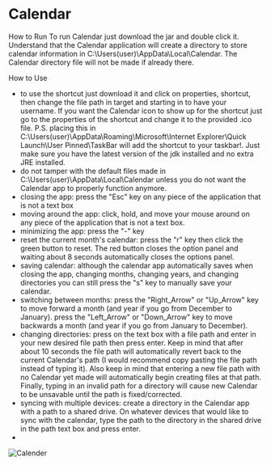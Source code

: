 # Calendar

How to Run
To run Calendar just download the jar and double click it. Understand that the Calendar application will create a directory to store calendar information in C:\Users\(user)\AppData\Local\Calendar. The Calendar directory file will not be made if already there.

How to Use
- to use the shortcut just download it and click on properties, shortcut, then change the file path in target and starting in to have your username. If you want the Calendar icon to show up for the shortcut just go to the properties of the shortcut and change it to the provided .ico file. P.S. placing this in C:\Users\(user)\AppData\Roaming\Microsoft\Internet Explorer\Quick Launch\User Pinned\TaskBar will add the shortcut to your taskbar!. Just make sure you have the latest version of the jdk installed and no extra JRE installed.
- do not tamper with the default files made in C:\Users\(user)\AppData\Local\Calendar unless you do not want the Calendar app to properly function anymore.
- closing the app: press the "Esc" key on any piece of the application that is not a text box
- moving around the app: click, hold, and move your mouse around on any piece of the application that is not a text box.
- minimizing the app: press the "-" key
- reset the current month's calendar: press the "r" key then click the green button to reset. The red button closes the option panel and waiting about 8 seconds automatically closes the options panel.
- saving calendar: although the calendar app automatically saves when closing the app, changing months, changing years, and changing directories you can still press the "s" key to manually save your calendar.
- switching between months: press the "Right_Arrow" or "Up_Arrow" key to move forward a month (and year if you go from December to January). press the "Left_Arrow" or "Down_Arrow" key to move backwards a month (and year if you go from January to December).
- changing directories: press on the text box with a file path and enter in your new desired file path then press enter. Keep in mind that after about 10 seconds the file path will automatically revert back to the current Calendar's path (I would recommend copy pasting the file path instead of typing it). Also keep in mind that entering a new file path with no Calendar yet made will automatically begin creating files at that path. Finally, typing in an invalid path for a directory will cause new Calendar to be unsavable until the path is fixed/corrected.
- syncing with multiple devices: create a directory in the Calendar app with a path to a shared drive. On whatever devices that would like to sync with the calendar, type the path to the directory in the shared drive in the path text box and press enter.
- 
![Calender](https://user-images.githubusercontent.com/47724472/152274681-f9a06c86-2ab6-45d0-a825-824e55253466.JPG)
